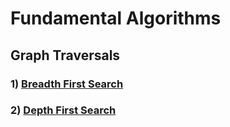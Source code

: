 # Fundamental Algorithms

## Graph Traversals

### 1) [Breadth First Search]()

### 2) [Depth First Search]()
